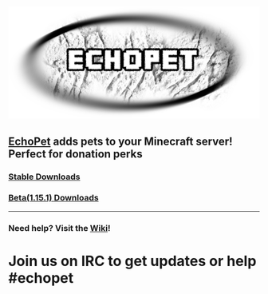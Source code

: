 ![Logo](https://raw.githubusercontent.com/Arnuh/EchoPet/master/src/resources/EchoPet.png)
## [EchoPet](https://dev.bukkit.org/bukkit-plugins/echopet/) adds pets to your Minecraft server! Perfect for donation perks
### [Stable Downloads](https://ci.ecocitycraft.com/view/EchoPet/job/EchoPet/)
### [Beta(1.15.1) Downloads](https://ci.ecocitycraft.com/view/EchoPet/job/EchoPet%201.15.1/)
----

### Need help? Visit the [Wiki](https://github.com/Arnuh/EchoPet/wiki)!


# Join us on IRC to get updates or help #echopet
